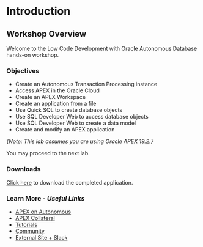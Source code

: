 # Introduction

## Workshop Overview

Welcome to the Low Code Development with Oracle Autonomous Database hands-on workshop.

### Objectives

-  Create an Autonomous Transaction Processing instance
-  Access APEX in the Oracle Cloud
-  Create an APEX Workspace
-  Create an application from a file
-  Use Quick SQL to create database objects
-  Use SQL Developer Web to access database objects
-  Use SQL Developer Web to create a data model
-  Create and modify an APEX application

*{Note: This lab assumes you are using Oracle APEX 19.2.}*

You may proceed to the next lab.

### Downloads

[Click here](files/lowcodedev-app.sql) to download the completed application.

### Learn More - *Useful Links*

- [APEX on Autonomous](https://apex.oracle.com/autonomous)
- [APEX Collateral](https://apex.oracle.com)
- [Tutorials](https://apex.oracle.com/en/learn/tutorials)
- [Community](https://apex.oracle.com/community)
- [External Site + Slack](http://apex.world)
